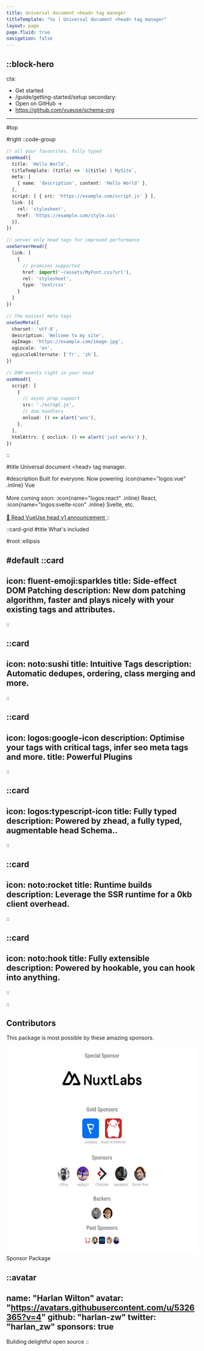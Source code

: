 ```yaml
---
title: Universal document <head> tag manager
titleTemplate: "%s | Universal document <head> tag manager"
layout: page
page.fluid: true
navigation: false
---
```


::block-hero
---
cta:
  - Get started
  - /guide/getting-started/setup
secondary:
  - Open on GitHub →
  - https://github.com/vueuse/schema-org
---

#top


#right
::code-group

```ts [useHead]
// all your favourites, fully typed
useHead({
  title: 'Hello World',
  titleTemplate: (title) => `${title} | MySite`,
  meta: [
    { name: 'description', content: 'Hello World' },
  ],
  script: [ { src: 'https://example.com/script.js' } ],
  link: [{
    rel: 'stylesheet',
    href: 'https://example.com/style.css'
  }],
})
```

```ts [useServerHead]
// server only head tags for improved performance
useServerHead({
  link: [
    {
      // promises supported
      href: import('~/assets/MyFont.css?url'),
      rel: 'stylesheet',
      type: 'text/css'
    }
  ]
})
```


```ts [useSeoMeta]
// the easiest meta tags 
useSeoMeta({
  charset: 'utf-8',
  description: 'Welcome to my site',
  ogImage: 'https://example.com/image.jpg',
  ogLocale: 'en',
  ogLocaleAlternate: ['fr', 'zh'],
})
```

```ts [DOM events]
// DOM events right in your head
useHead({
  script: [
    {
      // async prop support
      src: './script.js',
      // dom handlers
      onload: () => alert('woo'),
    },
  ],
  htmlAttrs: { onclick: () => alert('just works') },
})
```

::

#title
Universal document &lt;head&gt; tag manager.

#description
Built for everyone. Now powering <span class="whitespace-nowrap"> :icon{name="logos:vue" .inline} Vue</span>
<br><br>
More coming soon: :icon{name="logos:react" .inline} React, :icon{name="logos:svelte-icon" .inline} Svelte, etc.
<br><br>
<a href="https://harlanzw.com/blog/vue-use-head-v1" class="info badge inline-flex items-center rounded-full px-3 py-2 text-sm leading-5 tracking-tight flex items-center">
  <span>🎉  Read VueUse head v1 announcement</span>
</a>
::


::card-grid
#title
What's included

#root
:ellipsis

#default
  ::card
  ---
  icon: fluent-emoji:sparkles
  title: Side-effect DOM Patching
  description: New dom patching algorithm, faster and plays nicely with your existing tags and attributes.
  ---
  ::

  ::card
  ---
  icon: noto:sushi
  title: Intuitive Tags
  description: Automatic dedupes, ordering, class merging and more.
  ---
  ::

  ::card
  ---
  icon: logos:google-icon
  description: Optimise your tags with critical tags, infer seo meta tags and more.
  title: Powerful Plugins
  ---
  ::

  ::card
  ---
  icon: logos:typescript-icon
  title: Fully typed
  description: Powered by zhead, a fully typed, augmentable head Schema..
  ---
  ::


  ::card
  ---
  icon: noto:rocket
  title: Runtime builds
  description: Leverage the SSR runtime for a 0kb client overhead.
  ---
  ::

  ::card
  ---
  icon: noto:hook
  title: Fully extensible
  description: Powered by hookable, you can hook into anything.
  ---
  ::

::

<div class="mx-auto w-full sm:px-6 lg-px-8 px-4 text-center">

## Contributors

This package is most possible by these amazing sponsors.

  <a href="https://raw.githubusercontent.com/harlan-zw/static/main/sponsors.svg">
    <img src="https://raw.githubusercontent.com/harlan-zw/static/main/sponsors.svg" width="800" height="545" class="mx-auto">
  </a>

  <button-link to="https://github.com/sponsors/harlan-zw">
  Sponsor Package
  </button-link>

::avatar
---
name: "Harlan Wilton"
avatar: "https://avatars.githubusercontent.com/u/5326365?v=4"
github: "harlan-zw"
twitter: "harlan_zw"
sponsors: true
---
Building delightful open source
::

</div>

